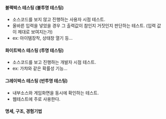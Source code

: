 #### 블랙박스 테스팅 (불투명 테스팅)
- 소스코드를 보지 않고 진행하는 사용자 시점 테스트.
- 올바른 입력을 넣었을 경우 그 출력값이 참인지 거짓인지 판단하는 테스트. (입력 값이 제대로 보여지는가)
- ex: 아이템장착, 상태창 열기 등...

#### 화이트박스 테스팅 (투명 테스팅)
- 소스코드를 보고 진행하는 개발자 시점 테스트.
- ex: 가챠와 같은 확률성 기능...


#### 그레이박스 테스팅 (반투명 테스팅)
- 내부소스와 게임화면을 동시에 확인하는 테스트.
- 웹테스트에 주로 사용한다.


#### 명세, 구조, 경험기법 
